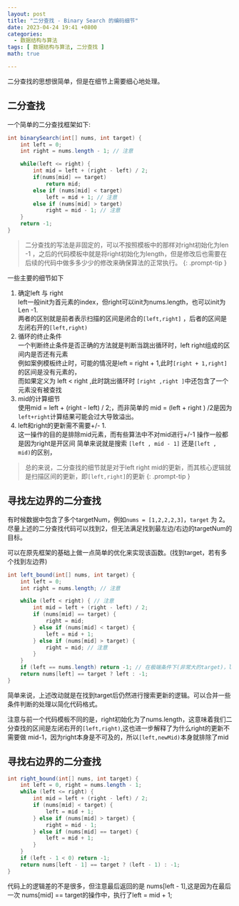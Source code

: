 ```yaml
---
layout: post
title: "二分查找 - Binary Search 的编码细节"
date: 2023-04-24 19:41 +0800
categories:
  - 数据结构与算法
tags: [ 数据结构与算法, 二分查找 ]
math: true

---
```


二分查找的思想很简单，但是在细节上需要细心地处理。

## 二分查找

一个简单的二分查找框架如下:

```java
int binarySearch(int[] nums, int target) {
    int left = 0; 
    int right = nums.length - 1; // 注意

    while(left <= right) {
        int mid = left + (right - left) / 2;
        if(nums[mid] == target)
            return mid; 
        else if (nums[mid] < target)
            left = mid + 1; // 注意
        else if (nums[mid] > target)
            right = mid - 1; // 注意
    }
    return -1;
}
```

>二分查找的写法是非固定的，可以不按照模板中的那样对right初始化为len -1
>，之后的代码模板中就是将right初始化为length，但是修改后也需要在后续的代码中做多多少少的修改来确保算法的正常执行。
{: .prompt-tip }

一些主要的细节如下

1. 确定left 与 right   
   left一般init为首元素的index，但right可以init为nums.length，也可以init为Len -1.  
   两者的区别就是前者表示扫描的区间是闭合的`[left,right]` ，后者的区间是左闭右开的`[left,right)`
2. 循环的终止条件  
   一个判断终止条件是否正确的方法就是判断当跳出循环时，left right组成的区间内是否还有元素  
   例如案例模板终止时，可能的情况是left = right + 1,此时`[right + 1,right]`的区间是没有元素的，  
   而如果定义为 left < right ,此时跳出循环时 `[right ,right ]`中还包含了一个元素没有被查找
3. mid的计算细节   
   使用mid = left + (right - left) / 2;，而非简单的 mid = (left + right ) /2是因为 `left+right`计算结果可能会过大导致溢出。
4. left和right的更新需不需要+/- 1.  
   这一操作的目的是排除mid元素，而有些算法中不对mid进行+/-1 操作一般都是因为right是开区间
   简单来说就是搜索 `[left , mid - 1]` 还是`[left , mid)`的区别，

> 总的来说，二分查找的细节就是对于left right mid的更新，而其核心逻辑就是扫描区间的更新，即`[left,right]`的更新
{: .prompt-tip }

## 寻找左边界的二分查找

有时候数据中包含了多个targetNum，例如`nums = [1,2,2,2,3]`，`target` 为 2。尽量上述的二分查找代码可以找到2，但无法满足找到最左边/右边的targetNum的目标。

可以在原先框架的基础上做一点简单的优化来实现该函数。(找到target，若有多个找到左边界)

```java
int left_bound(int[] nums, int target) {
    int left = 0;
    int right = nums.length; // 注意

    while (left < right) { // 注意
        int mid = left + (right - left) / 2;
        if (nums[mid] == target) {
            right = mid;
        } else if (nums[mid] < target) {
            left = mid + 1;
        } else if (nums[mid] > target) {
            right = mid; // 注意
        }
    }
    if (left == nums.length) return -1; // 在极端条件下(非常大的target)，left会不断右移直至== right
    return nums[left] == target ? left : -1;
}
```

简单来说，上述改动就是在找到target后仍然进行搜索更新的逻辑。可以合并一些条件判断的处理以简化代码格式。

注意与前一个代码模板不同的是，right初始化为了nums.length，这意味着我们二分查找的区间是左闭右开的`[left,right)`,这也进一步解释了为什么right的更新不需要做 mid-1，因为right本身是不可及的，所以`[left,newMid)`本身就排除了mid

## 寻找右边界的二分查找

```java
int right_bound(int[] nums, int target) {
    int left = 0, right = nums.length - 1;
    while (left <= right) {
        int mid = left + (right - left) / 2;
        if (nums[mid] < target) {
            left = mid + 1;
        } else if (nums[mid] > target) {
            right = mid - 1;
        } else if (nums[mid] == target) {
            left = mid + 1;
        }
    }
    if (left - 1 < 0) return -1;
    return nums[left - 1] == target ? (left - 1) : -1;
}
```

代码上的逻辑差的不是很多，但注意最后返回的是 nums[left - 1],这是因为在最后一次 nums[mid] == target的操作中，执行了left = mid + 1;
